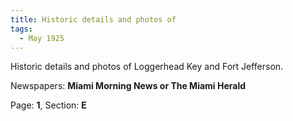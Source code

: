 ```yaml
---  
title: Historic details and photos of  
tags:  
  - May 1925  
---  
```

  
Historic details and photos of Loggerhead Key and Fort Jefferson.  
  
Newspapers: **Miami Morning News or The Miami Herald**  
  
Page: **1**, Section: **E** 

